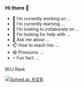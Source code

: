 ### Hi there 👋

- 🔭 I’m currently working on ...
- 🌱 I’m currently learning ...
- 👯 I’m looking to collaborate on ...
- 🤔 I’m looking for help with ...
- 💬 Ask me about ...
- 📫 How to reach me: ...
- 😄 Pronouns: ...
- ⚡ Fun fact: ...



BOJ Rank

[![Solved.ac 프로필](http://mazassumnida.wtf/api/generate_badge?boj=yeohj0710)](https://solved.ac/yeohj0710)
